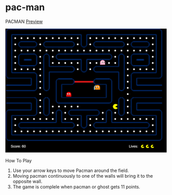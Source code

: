 # pac-man

PACMAN
[Preview](https://prdp99.github.io/pac-man)

![App Screenshot](https://github.com/prdp99/pac-man/blob/main/assets/images/game.png)

How To Play
1. Use your arrow keys to move Pacman around the field.
2. Moving pacman continuously to one of the walls will bring it to the opposite wall.
3. The game is complele when pacman or ghost gets 11 points.

